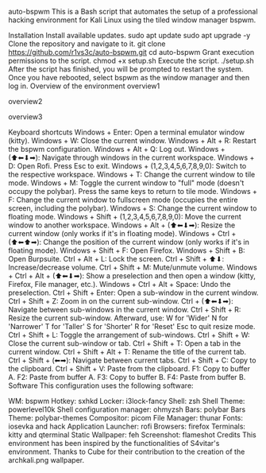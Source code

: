 auto-bspwm
This is a Bash script that automates the setup of a professional hacking environment for Kali Linux using the tiled window manager bspwm.

Installation
Install available updates.
sudo apt update
sudo apt upgrade -y
Clone the repository and navigate to it.
git clone https://github.com/r1vs3c/auto-bspwm.git
cd auto-bspwm
Grant execution permissions to the script.
chmod +x setup.sh
Execute the script.
./setup.sh
After the script has finished, you will be prompted to restart the system. Once you have rebooted, select bspwm as the window manager and then log in.
Overview of the environment
overview1

overview2

overview3

Keyboard shortcuts
Windows + Enter: Open a terminal emulator window (kitty).
Windows + W: Close the current window.
Windows + Alt + R: Restart the bspwm configuration.
Windows + Alt + Q: Log out.
Windows + (⬆⬅⬇➡): Navigate through windows in the current workspace.
Windows + D: Open Rofi. Press Esc to exit.
Windows + (1,2,3,4,5,6,7,8,9,0): Switch to the respective workspace.
Windows + T: Change the current window to tile mode.
Windows + M: Toggle the current window to "full" mode (doesn't occupy the polybar). Press the same keys to return to tile mode.
Windows + F: Change the current window to fullscreen mode (occupies the entire screen, including the polybar).
Windows + S: Change the current window to floating mode.
Windows + Shift + (1,2,3,4,5,6,7,8,9,0): Move the current window to another workspace.
Windows + Alt + (⬆⬅⬇➡): Resize the current window (only works if it's in floating mode).
Windows + Ctrl + (⬆⬅⬆➡): Change the position of the current window (only works if it's in floating mode).
Windows + Shift + F: Open Firefox.
Windows + Shift + B: Open Burpsuite.
Ctrl + Alt + L: Lock the screen.
Ctrl + Shift + ⬆⬇: Increase/decrease volume.
Ctrl + Shift + M: Mute/unmute volume.
Windows + Ctrl + Alt + (⬆⬅⬇➡): Show a preselection and then open a window (kitty, Firefox, File manager, etc.).
Windows + Ctrl + Alt + Space: Undo the preselection.
Ctrl + Shift + Enter: Open a sub-window in the current window.
Ctrl + Shift + Z: Zoom in on the current sub-window.
Ctrl + (⬆⬅⬇➡): Navigate between sub-windows in the current window.
Ctrl + Shift + R: Resize the current sub-window. Afterward, use:
W for 'Wider'
N for 'Narrower'
T for 'Taller'
S for 'Shorter'
R for 'Reset'
Esc to quit resize mode.
Ctrl + Shift + L: Toggle the arrangement of sub-windows.
Ctrl + Shift + W: Close the current sub-window or tab.
Ctrl + Shift + T: Open a tab in the current window.
Ctrl + Shift + Alt + T: Rename the title of the current tab.
Ctrl + Shift + (⬅➡): Navigate between current tabs.
Ctrl + Shift + C: Copy to the clipboard.
Ctrl + Shift + V: Paste from the clipboard.
F1: Copy to buffer A.
F2: Paste from buffer A.
F3: Copy to buffer B.
F4: Paste from buffer B.
Software
This configuration uses the following software:

WM: bspwm
Hotkey: sxhkd
Locker: i3lock-fancy
Shell: zsh
Shell Theme: powerlevel10k
Shell configuration manager: ohmyzsh
Bars: polybar
Bars Theme: polybar-themes
Compositor: picom
File Manager: thunar
Fonts: iosevka and hack
Application Launcher: rofi
Browsers: firefox
Terminals: kitty and qterminal
Static Wallpaper: feh
Screenshot: flameshot
Credits
This environment has been inspired by the functionalities of S4vitar's environment.
Thanks to Cube for their contribution to the creation of the archkali.png wallpaper.

